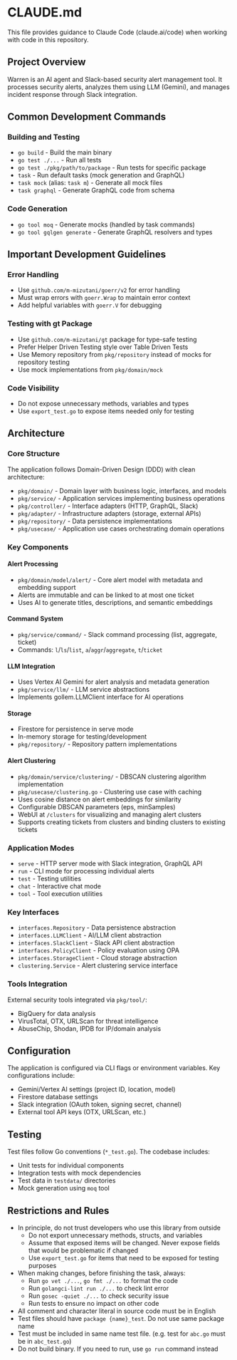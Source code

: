 # CLAUDE.md

This file provides guidance to Claude Code (claude.ai/code) when working with code in this repository.

## Project Overview

Warren is an AI agent and Slack-based security alert management tool. It processes security alerts, analyzes them using LLM (Gemini), and manages incident response through Slack integration.

## Common Development Commands

### Building and Testing
- `go build` - Build the main binary
- `go test ./...` - Run all tests
- `go test ./pkg/path/to/package` - Run tests for specific package
- `task` - Run default tasks (mock generation and GraphQL)
- `task mock` (alias: `task m`) - Generate all mock files
- `task graphql` - Generate GraphQL code from schema

### Code Generation
- `go tool moq` - Generate mocks (handled by task commands)
- `go tool gqlgen generate` - Generate GraphQL resolvers and types

## Important Development Guidelines

### Error Handling
- Use `github.com/m-mizutani/goerr/v2` for error handling
- Must wrap errors with `goerr.Wrap` to maintain error context
- Add helpful variables with `goerr.V` for debugging

### Testing with gt Package
- Use `github.com/m-mizutani/gt` package for type-safe testing
- Prefer Helper Driven Testing style over Table Driven Tests
- Use Memory repository from `pkg/repository` instead of mocks for repository testing
- Use mock implementations from `pkg/domain/mock`

### Code Visibility
- Do not expose unnecessary methods, variables and types
- Use `export_test.go` to expose items needed only for testing

## Architecture

### Core Structure
The application follows Domain-Driven Design (DDD) with clean architecture:

- `pkg/domain/` - Domain layer with business logic, interfaces, and models
- `pkg/service/` - Application services implementing business operations
- `pkg/controller/` - Interface adapters (HTTP, GraphQL, Slack)
- `pkg/adapter/` - Infrastructure adapters (storage, external APIs)
- `pkg/repository/` - Data persistence implementations
- `pkg/usecase/` - Application use cases orchestrating domain operations

### Key Components

#### Alert Processing
- `pkg/domain/model/alert/` - Core alert model with metadata and embedding support
- Alerts are immutable and can be linked to at most one ticket
- Uses AI to generate titles, descriptions, and semantic embeddings

#### Command System
- `pkg/service/command/` - Slack command processing (list, aggregate, ticket)
- Commands: `l`/`ls`/`list`, `a`/`aggr`/`aggregate`, `t`/`ticket`

#### LLM Integration
- Uses Vertex AI Gemini for alert analysis and metadata generation
- `pkg/service/llm/` - LLM service abstractions
- Implements gollem.LLMClient interface for AI operations

#### Storage
- Firestore for persistence in serve mode
- In-memory storage for testing/development
- `pkg/repository/` - Repository pattern implementations

#### Alert Clustering
- `pkg/domain/service/clustering/` - DBSCAN clustering algorithm implementation
- `pkg/usecase/clustering.go` - Clustering use case with caching
- Uses cosine distance on alert embeddings for similarity
- Configurable DBSCAN parameters (eps, minSamples)
- WebUI at `/clusters` for visualizing and managing alert clusters
- Supports creating tickets from clusters and binding clusters to existing tickets

### Application Modes
- `serve` - HTTP server mode with Slack integration, GraphQL API
- `run` - CLI mode for processing individual alerts
- `test` - Testing utilities
- `chat` - Interactive chat mode
- `tool` - Tool execution utilities

### Key Interfaces
- `interfaces.Repository` - Data persistence abstraction
- `interfaces.LLMClient` - AI/LLM client abstraction
- `interfaces.SlackClient` - Slack API client abstraction
- `interfaces.PolicyClient` - Policy evaluation using OPA
- `interfaces.StorageClient` - Cloud storage abstraction
- `clustering.Service` - Alert clustering service interface

### Tools Integration
External security tools integrated via `pkg/tool/`:
- BigQuery for data analysis
- VirusTotal, OTX, URLScan for threat intelligence
- AbuseChip, Shodan, IPDB for IP/domain analysis

## Configuration

The application is configured via CLI flags or environment variables. Key configurations include:
- Gemini/Vertex AI settings (project ID, location, model)
- Firestore database settings
- Slack integration (OAuth token, signing secret, channel)
- External tool API keys (OTX, URLScan, etc.)

## Testing

Test files follow Go conventions (`*_test.go`). The codebase includes:
- Unit tests for individual components
- Integration tests with mock dependencies
- Test data in `testdata/` directories
- Mock generation using `moq` tool

## Restrictions and Rules

- In principle, do not trust developers who use this library from outside
  - Do not export unnecessary methods, structs, and variables
  - Assume that exposed items will be changed. Never expose fields that would be problematic if changed
  - Use `export_test.go` for items that need to be exposed for testing purposes
- When making changes, before finishing the task, always:
  - Run `go vet ./...`, `go fmt ./...` to format the code
  - Run `golangci-lint run ./...` to check lint error
  - Run `gosec -quiet ./...` to check security issue
  - Run tests to ensure no impact on other code
- All comment and character literal in source code must be in English
- Test files should have `package {name}_test`. Do not use same package name
- Test must be included in same name test file. (e.g. test for `abc.go` must be in `abc_test.go`)
- Do not build binary. If you need to run, use `go run` command instead
